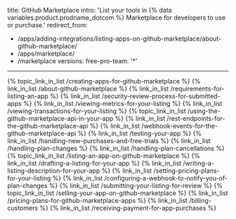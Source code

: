 
title: GitHub Marketplace
intro: 'List your tools in {% data variables.product.prodname_dotcom %} Marketplace for developers to use or purchase.'
redirect_from:
  - /apps/adding-integrations/listing-apps-on-github-marketplace/about-github-marketplace/
  - /apps/marketplace/
  - /marketplace
versions:
  free-pro-team: '*'
---

{% topic_link_in_list /creating-apps-for-github-marketplace %}
    {% link_in_list /about-github-marketplace %}
    {% link_in_list /requirements-for-listing-an-app %}
    {% link_in_list /security-review-process-for-submitted-apps %}
    {% link_in_list /viewing-metrics-for-your-listing %}
    {% link_in_list /viewing-transactions-for-your-listing %}
{% topic_link_in_list /using-the-github-marketplace-api-in-your-app %}
    {% link_in_list /rest-endpoints-for-the-github-marketplace-api %}
    {% link_in_list /webhook-events-for-the-github-marketplace-api %}
    {% link_in_list /testing-your-app %}
    {% link_in_list /handling-new-purchases-and-free-trials %}
    {% link_in_list /handling-plan-changes %}
    {% link_in_list /handling-plan-cancellations %}
{% topic_link_in_list /listing-an-app-on-github-marketplace %}
    {% link_in_list /drafting-a-listing-for-your-app %}
    {% link_in_list /writing-a-listing-description-for-your-app %}
    {% link_in_list /setting-pricing-plans-for-your-listing %}
    {% link_in_list /configuring-a-webhook-to-notify-you-of-plan-changes %}
    {% link_in_list /submitting-your-listing-for-review %}
{% topic_link_in_list /selling-your-app-on-github-marketplace %}
    {% link_in_list /pricing-plans-for-github-marketplace-apps %}
    {% link_in_list /billing-customers %}
    {% link_in_list /receiving-payment-for-app-purchases %}
